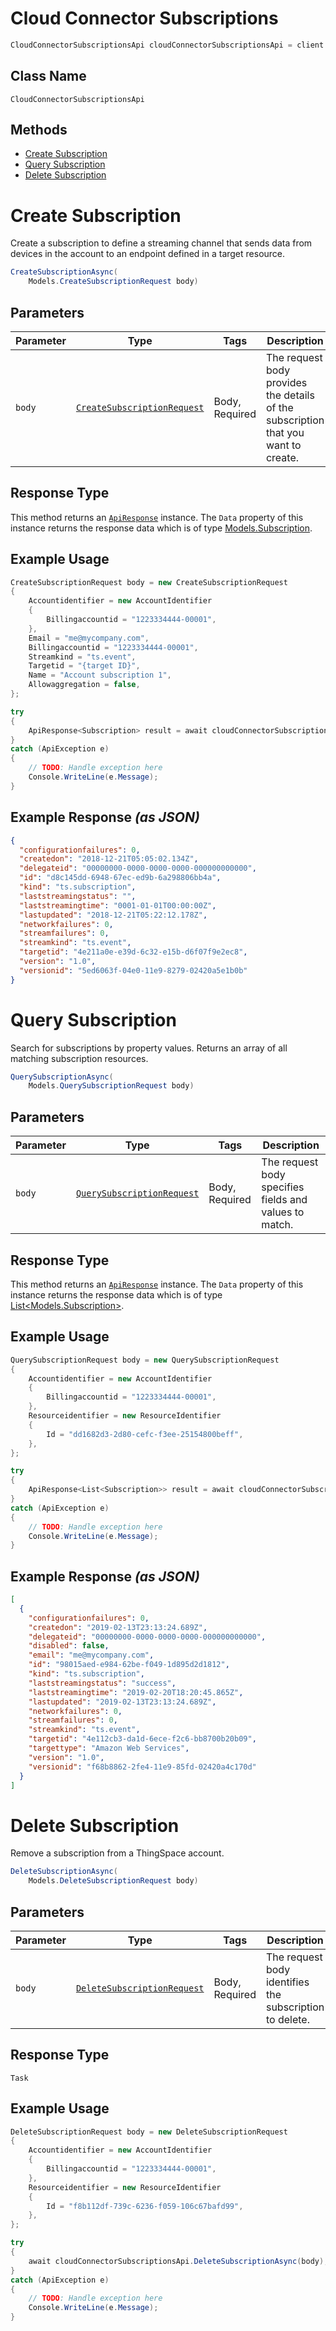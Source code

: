 # Cloud Connector Subscriptions

```csharp
CloudConnectorSubscriptionsApi cloudConnectorSubscriptionsApi = client.CloudConnectorSubscriptionsApi;
```

## Class Name

`CloudConnectorSubscriptionsApi`

## Methods

* [Create Subscription](../../doc/controllers/cloud-connector-subscriptions.md#create-subscription)
* [Query Subscription](../../doc/controllers/cloud-connector-subscriptions.md#query-subscription)
* [Delete Subscription](../../doc/controllers/cloud-connector-subscriptions.md#delete-subscription)


# Create Subscription

Create a subscription to define a streaming channel that sends data from devices in the account to an endpoint defined in a target resource.

```csharp
CreateSubscriptionAsync(
    Models.CreateSubscriptionRequest body)
```

## Parameters

| Parameter | Type | Tags | Description |
|  --- | --- | --- | --- |
| `body` | [`CreateSubscriptionRequest`](../../doc/models/create-subscription-request.md) | Body, Required | The request body provides the details of the subscription that you want to create. |

## Response Type

This method returns an [`ApiResponse`](../../doc/api-response.md) instance. The `Data` property of this instance returns the response data which is of type [Models.Subscription](../../doc/models/subscription.md).

## Example Usage

```csharp
CreateSubscriptionRequest body = new CreateSubscriptionRequest
{
    Accountidentifier = new AccountIdentifier
    {
        Billingaccountid = "1223334444-00001",
    },
    Email = "me@mycompany.com",
    Billingaccountid = "1223334444-00001",
    Streamkind = "ts.event",
    Targetid = "{target ID}",
    Name = "Account subscription 1",
    Allowaggregation = false,
};

try
{
    ApiResponse<Subscription> result = await cloudConnectorSubscriptionsApi.CreateSubscriptionAsync(body);
}
catch (ApiException e)
{
    // TODO: Handle exception here
    Console.WriteLine(e.Message);
}
```

## Example Response *(as JSON)*

```json
{
  "configurationfailures": 0,
  "createdon": "2018-12-21T05:05:02.134Z",
  "delegateid": "00000000-0000-0000-0000-000000000000",
  "id": "d8c145dd-6948-67ec-ed9b-6a298806bb4a",
  "kind": "ts.subscription",
  "laststreamingstatus": "",
  "laststreamingtime": "0001-01-01T00:00:00Z",
  "lastupdated": "2018-12-21T05:22:12.178Z",
  "networkfailures": 0,
  "streamfailures": 0,
  "streamkind": "ts.event",
  "targetid": "4e211a0e-e39d-6c32-e15b-d6f07f9e2ec8",
  "version": "1.0",
  "versionid": "5ed6063f-04e0-11e9-8279-02420a5e1b0b"
}
```


# Query Subscription

Search for subscriptions by property values. Returns an array of all matching subscription resources.

```csharp
QuerySubscriptionAsync(
    Models.QuerySubscriptionRequest body)
```

## Parameters

| Parameter | Type | Tags | Description |
|  --- | --- | --- | --- |
| `body` | [`QuerySubscriptionRequest`](../../doc/models/query-subscription-request.md) | Body, Required | The request body specifies fields and values to match. |

## Response Type

This method returns an [`ApiResponse`](../../doc/api-response.md) instance. The `Data` property of this instance returns the response data which is of type [List<Models.Subscription>](../../doc/models/subscription.md).

## Example Usage

```csharp
QuerySubscriptionRequest body = new QuerySubscriptionRequest
{
    Accountidentifier = new AccountIdentifier
    {
        Billingaccountid = "1223334444-00001",
    },
    Resourceidentifier = new ResourceIdentifier
    {
        Id = "dd1682d3-2d80-cefc-f3ee-25154800beff",
    },
};

try
{
    ApiResponse<List<Subscription>> result = await cloudConnectorSubscriptionsApi.QuerySubscriptionAsync(body);
}
catch (ApiException e)
{
    // TODO: Handle exception here
    Console.WriteLine(e.Message);
}
```

## Example Response *(as JSON)*

```json
[
  {
    "configurationfailures": 0,
    "createdon": "2019-02-13T23:13:24.689Z",
    "delegateid": "00000000-0000-0000-0000-000000000000",
    "disabled": false,
    "email": "me@mycompany.com",
    "id": "98015aed-e984-62be-f049-1d895d2d1812",
    "kind": "ts.subscription",
    "laststreamingstatus": "success",
    "laststreamingtime": "2019-02-20T18:20:45.865Z",
    "lastupdated": "2019-02-13T23:13:24.689Z",
    "networkfailures": 0,
    "streamfailures": 0,
    "streamkind": "ts.event",
    "targetid": "4e112cb3-da1d-6ece-f2c6-bb8700b20b09",
    "targettype": "Amazon Web Services",
    "version": "1.0",
    "versionid": "f68b8862-2fe4-11e9-85fd-02420a4c170d"
  }
]
```


# Delete Subscription

Remove a subscription from a ThingSpace account.

```csharp
DeleteSubscriptionAsync(
    Models.DeleteSubscriptionRequest body)
```

## Parameters

| Parameter | Type | Tags | Description |
|  --- | --- | --- | --- |
| `body` | [`DeleteSubscriptionRequest`](../../doc/models/delete-subscription-request.md) | Body, Required | The request body identifies the subscription to delete. |

## Response Type

`Task`

## Example Usage

```csharp
DeleteSubscriptionRequest body = new DeleteSubscriptionRequest
{
    Accountidentifier = new AccountIdentifier
    {
        Billingaccountid = "1223334444-00001",
    },
    Resourceidentifier = new ResourceIdentifier
    {
        Id = "f8b112df-739c-6236-f059-106c67bafd99",
    },
};

try
{
    await cloudConnectorSubscriptionsApi.DeleteSubscriptionAsync(body);
}
catch (ApiException e)
{
    // TODO: Handle exception here
    Console.WriteLine(e.Message);
}
```


